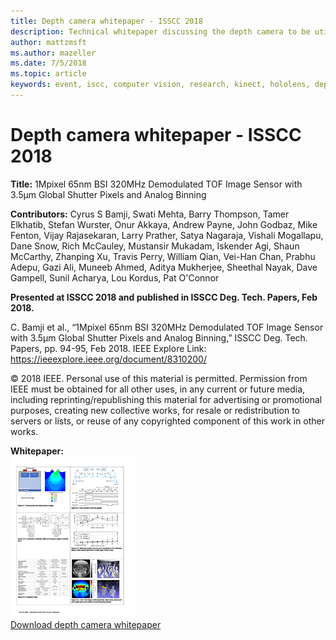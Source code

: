 ```yaml
---
title: Depth camera whitepaper - ISSCC 2018
description: Technical whitepaper discussing the depth camera to be utilized in Project Kinect for Azure and the next version of HoloLens.
author: mattzmsft
ms.author: mazeller
ms.date: 7/5/2018
ms.topic: article
keywords: event, iscc, computer vision, research, kinect, hololens, depth, tof
---
```


# Depth camera whitepaper - ISSCC 2018

**Title:** 1Mpixel 65nm BSI 320MHz Demodulated TOF Image Sensor with 3.5μm Global Shutter Pixels and Analog Binning

**Contributors:** Cyrus S Bamji, Swati Mehta, Barry Thompson, Tamer Elkhatib, Stefan Wurster, Onur Akkaya, Andrew Payne, John Godbaz, Mike Fenton, Vijay Rajasekaran, Larry Prather, Satya Nagaraja, Vishali Mogallapu, Dane Snow, Rich McCauley, Mustansir Mukadam, Iskender Agi, Shaun McCarthy, Zhanping Xu, Travis Perry, William Qian, Vei-Han Chan, Prabhu Adepu, Gazi Ali, Muneeb Ahmed, Aditya Mukherjee, Sheethal Nayak, Dave Gampell, Sunil Acharya, Lou Kordus, Pat O'Connor

**Presented at ISSCC 2018 and published in ISSCC Deg. Tech. Papers, Feb 2018.**

C. Bamji et al., “1Mpixel 65nm BSI 320MHz Demodulated TOF Image Sensor with 3.5μm Global Shutter Pixels and Analog Binning,” ISSCC Deg. Tech. Papers, pp. 94-95, Feb 2018. IEEE Explore Link: https://ieeexplore.ieee.org/document/8310200/

© 2018 IEEE. Personal use of this material is permitted. Permission from IEEE must be obtained for all other uses, in any current or future media, including reprinting/republishing this material for advertising or promotional purposes, creating new collective works, for resale or redistribution to servers or lists, or reuse of any copyrighted component of this work in other works.

**Whitepaper:**<br>
![Preview of whitepaper](images/depth-camera-isscc.PNG)<br>
[Download depth camera whitepaper](images/Depth-Camera-ISSCC-2018.pdf)
